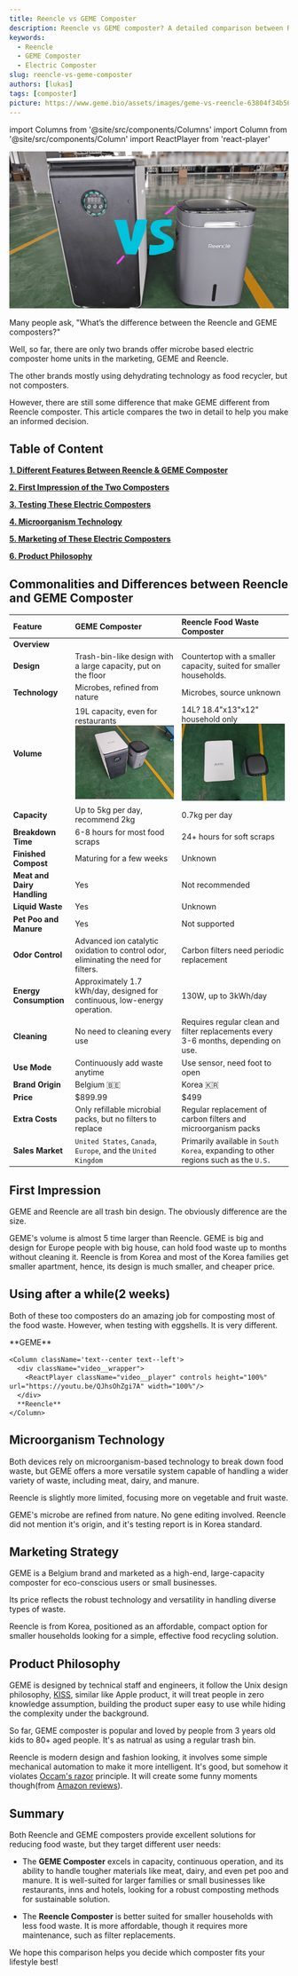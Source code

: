 ```yaml
---
title: Reencle vs GEME Composter
description: Reencle vs GEME composter? A detailed comparison between Reencle and GEME composter to help you choose the best one for sustainable food waste management.
keywords:
  - Reencle
  - GEME Composter
  - Electric Composter
slug: reencle-vs-geme-composter
authors: [lukas]
tags: [composter]
picture: https://www.geme.bio/assets/images/geme-vs-reencle-63804f34b568a2a8f9335bd94054e0a1.png
---
```


<head>
    <meta charSet="utf-8" />
    <meta name="twitter:card" content="summary_large_image" />
    <meta data-rh="true" property="og:image" content="https://www.geme.bio/assets/images/geme-vs-reencle-63804f34b568a2a8f9335bd94054e0a1.png" />
    <meta data-rh="true" name="twitter:image" content="https://www.geme.bio/assets/images/geme-vs-reencle-63804f34b568a2a8f9335bd94054e0a1.png"/>
    <meta data-rh="true" property="og:url" content="https://www.geme.bio"/>
    <meta data-rh="true" property="og:locale" content="en"/>
</head>

import Columns from '@site/src/components/Columns'
import Column from '@site/src/components/Column'
import ReactPlayer from 'react-player'

![Reencle vs GEME Composter](./img/geme-vs-reencle.png)

Many people ask, "What’s the difference between the Reencle and GEME composters?"

Well, so far, there are only two brands offer microbe based electric composter home units in the marketing, GEME and Reencle.

The other brands mostly using dehydrating technology as food recycler, but not composters.

However, there are still some difference that make GEME different from Reencle composter. This article compares the two in detail to help you make an informed decision.

## Table of Content ## 

[**1. Different Features Between Reencle & GEME Composter**](#commonalities-and-differences-between-reencle-and-geme-composter)

[**2. First Impression of the Two Composters**](#first-impression)

[**3. Testing These Electric Composters**](#using-after-a-while2-weeks)

[**4. Microorganism Technology**](#microorganism-technology)

[**5. Marketing of These Electric Composters**](#marketing-strategy)

[**6. Product Philosophy**](#product-philosophy)

<!-- truncate -->

## Commonalities and Differences between Reencle and GEME Composter

| Feature                     | GEME Composter                                                                                                                                                                      | Reencle Food Waste Composter                                                                                                                                                       |
| :-------------------------- | :---------------------------------------------------------------------------------------------------------------------------------------------------------------------------------- | :--------------------------------------------------------------------------------------------------------------------------------------------------------------------------------- |
| **Overview**                | <div className="video__wrapper"><ReactPlayer className="video__player" controls height="100%" url="https://youtu.be/KTn9HMf1DBc" width="100%"/></div>                               | <div className="video__wrapper"><ReactPlayer className="video__player" controls height="100%" url="https://youtu.be/wGmt-L--V8k" width="100%"/></div>                              |
| **Design**                  | Trash-bin-like design with a large capacity, put on the floor                                                                                                                       | Countertop with a smaller capacity, suited for smaller households.                                                                                                                 |
| **Technology**              | Microbes, refined from nature                                                                                                                                                       | Microbes, source unknown                                                                                                                                                           |
| **Volume**                  | 19L capacity, even for restaurants ![Reencle vs GEME Composter](./img/geme-vs-reencle-size.png)                                                                                     | 14L? 18.4"x13"x12" household only ![Reencle vs GEME Composter Top View](./img/geme-vs-reencle-size-top.png)                                                                        |
| **Capacity**                | Up to 5kg per day, recommend 2kg                                                                                                                                                    | 0.7kg per day                                                                                                                                                                      |
| **Breakdown Time**          | 6-8 hours for most food scraps                                                                                                                                                      | 24+ hours for soft scraps                                                                                                                                                          |
| **Finished Compost**        | Maturing for a few weeks                                                                                                                                                            | Unknown                                                                                                                                                                            |
| **Meat and Dairy Handling** | Yes                                                                                                                                                                                 | Not recommended                                                                                                                                                                    |
| **Liquid Waste**            | Yes                                                                                                                                                                                 | Unknown                                                                                                                                                                            |
| **Pet Poo and Manure**      | Yes                                                                                                                                                                                 | Not supported                                                                                                                                                                      |
| **Odor Control**            | Advanced ion catalytic oxidation to control odor, eliminating the need for filters.                                                                                                 | Carbon filters need periodic replacement                                                                                                                                           |
| **Energy Consumption**      | Approximately 1.7 kWh/day, designed for continuous, low-energy operation.                                                                                                           | 130W, up to 3kWh/day                                                                                                                                                               |
| **Cleaning**                | No need to cleaning every use                                                                                                                                                       | Requires regular clean and filter replacements every 3-6 months, depending on use.                                                                                                 |
| **Use Mode**                | Continuously add waste anytime<div className="video__wrapper"><ReactPlayer className="video__player" controls height="100%" url="https://youtu.be/LZzssf_gebU" width="100%"/></div> | Use sensor, need foot to open<div className="video__wrapper"><ReactPlayer className="video__player" controls height="100%" url="https://youtu.be/eHi8qMaVw2I" width="100%"/></div> |
| **Brand Origin**            | Belgium 🇧🇪                                                                                                                                                                          | Korea 🇰🇷                                                                                                                                                                           |
| **Price**                   | $899.99                                                                                                                                                                             | $499                                                                                                                                                                               |
| **Extra Costs**             | Only refillable microbial packs, but no filters to replace                                                                                                                          | Regular replacement of carbon filters and microorganism packs                                                                                                                      |
| **Sales Market**            | `United States`, `Canada`, `Europe`, and the `United Kingdom`                                                                                                                       | Primarily available in `South Korea`, expanding to other regions such as the `U.S.`                                                                                                |

## First Impression

GEME and Reencle are all trash bin design. The obviously difference are the size.

<div className="video__wrapper"><ReactPlayer className="video__player" controls height="100%" url="https://youtube.com/shorts/l985Jx-BKOU" width="100%"/></div>

GEME's volume is almost 5 time larger than Reencle.
GEME is big and design for Europe people with big house, can hold food waste up to months without cleaning it.
Reencle is from Korea and most of the Korea families get smaller apartment, hence, its design is much smaller, and cheaper price.

## Using after a while(2 weeks)

Both of these too composters do an amazing job for composting most of the food waste. However, when testing with eggshells.
It is very different.

<div className="">
  <div className="video__wrapper">
      <ReactPlayer className="video__player" controls height="100%" url="https://youtu.be/a5Wi8Rkx7ps" width="100%"/>
  </div>

  <Columns>
    <Column className='text--left'>
      <div className="video__wrapper">
        <ReactPlayer className="video__player" controls height="100%" url="https://youtu.be/gD-kO5KGkm4" width="100%"/>
      </div>
      **GEME**
    </Column>
  
    <Column className='text--center text--left'>
      <div className="video__wrapper">
        <ReactPlayer className="video__player" controls height="100%" url="https://youtu.be/QJhsOhZgi7A" width="100%"/>
      </div>
      **Reencle**
    </Column>
  </Columns>
</div>


## Microorganism Technology

Both devices rely on microorganism-based technology to break down food waste, but GEME offers a more versatile system capable of handling a wider variety of waste, including meat, dairy, and manure.

Reencle is slightly more limited, focusing more on vegetable and fruit waste.

GEME's microbe are refined from nature. No gene editing involved.
Reencle did not mention it's origin, and it's testing report is in Korea standard.

[//]: # "![Reencle Design](./img/img_10.png)"

## Marketing Strategy

GEME is a Belgium brand and marketed as a high-end, large-capacity composter for eco-conscious users or small businesses.

Its price reflects the robust technology and versatility in handling diverse types of waste.

Reencle is from Korea, positioned as an affordable, compact option for smaller households looking for a simple, effective food recycling solution.

## Product Philosophy

GEME is designed by technical staff and engineers, it follow the Unix design philosophy, [KISS](https://en.wikipedia.org/wiki/KISS_principle), similar like Apple product, it will treat people in zero knowledge assumption, building the product super easy to use while hiding the complexity under the background.

So far, GEME composter is popular and loved by people from 3 years old kids to 80+ aged people. It's as natrual as using a regular trash bin.

Reencle is modern design and fashion looking, it involves some simple mechanical automation to make it more intelligent.
It's good, but somehow it violates [Occam's razor](https://en.wikipedia.org/wiki/Occam%27s_razor) principle.
It will create some funny moments though(from [Amazon reviews](https://www.amazon.com/gp/customer-reviews/R20WQRDSH2WUZJ/ref=cm_cr_arp_d_rvw_ttl)).

<div className="video__wrapper"><ReactPlayer className="video__player" controls height="100%" url="https://youtu.be/eHi8qMaVw2I" width="100%"/></div>

## Summary

Both Reencle and GEME composters provide excellent solutions for reducing food waste, but they target different user needs:

- The **GEME Composter** excels in capacity, continuous operation, and its ability to handle tougher materials like meat,
  dairy, and even pet poo and manure. It is well-suited for larger families or small businesses like restaurants, inns and hotels, looking for a robust composting methods for sustainable solution.

- The **Reencle Composter** is better suited for smaller households with less food waste. It is more affordable,
  though it requires more maintenance, such as filter replacements.

We hope this comparison helps you decide which composter fits your lifestyle best!
